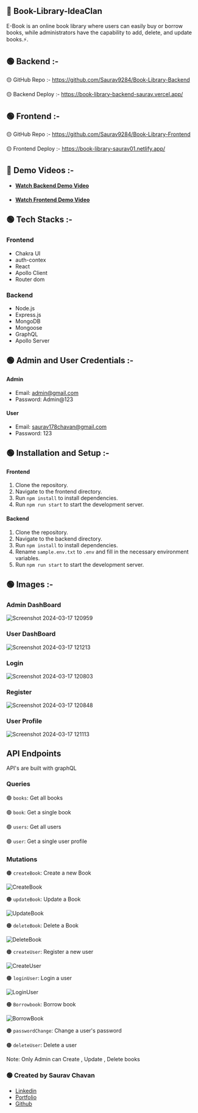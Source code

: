## 📙 Book-Library-IdeaClan

E-Book is an online book library where users can easily buy or borrow books, while administrators have the capability to add, delete, and update books.⚡.

## 🟢 Backend :-

🟡 GitHub Repo :- https://github.com/Saurav9284/Book-Library-Backend

🟡 Backend Deploy :- https://book-library-backend-saurav.vercel.app/

## 🟢 Frontend :-

🟡 GitHub Repo :- https://github.com/Saurav9284/Book-Library-Frontend

🟡 Frontend Deploy :- https://book-library-saurav01.netlify.app/

## 🎥 Demo Videos :-

- #### [Watch Backend Demo Video](https://drive.google.com/file/d/1VnH_HwxI4PIUFcr-GU2ITyl3mG9H1XpN/view?usp=sharing)

- #### [Watch Frontend Demo Video](https://drive.google.com/file/d/1ck2V0XnKFSIsMgtTrVJnswxjkvWQ6qBv/view?usp=sharing)

## 🟢 Tech Stacks :-

### Frontend
- Chakra UI
- auth-contex
- React
- Apollo Client
- Router dom

### Backend
- Node.js
- Express.js
- MongoDB
- Mongoose
- GraphQL
- Apollo Server

## 🟢 Admin and User Credentials :- 

#### Admin

- Email: admin@gmail.com
- Password: Admin@123

#### User

- Email: saurav178chavan@gmail.com
- Password: 123

## 🟢 Installation and Setup :-

#### Frontend

1. Clone the repository.
2. Navigate to the frontend directory.
3. Run `npm install` to install dependencies.
5. Run `npm run start` to start the development server.

#### Backend

1. Clone the repository.
2. Navigate to the backend directory.
3. Run `npm install` to install dependencies.
4. Rename `sample.env.txt` to `.env` and fill in the necessary environment variables.
5. Run `npm run start` to start the development server.

## 🟢 Images :-

### Admin DashBoard

![Screenshot 2024-03-17 120959](https://github.com/Saurav9284/Book-Library-Frontend/assets/135011685/6129a862-bca8-4aa5-a450-c9c9bdf74819)

### User DashBoard

![Screenshot 2024-03-17 121213](https://github.com/Saurav9284/Book-Library-Frontend/assets/135011685/b8121e27-8848-41a9-8124-a0f9ce0e1ff0)


### Login

![Screenshot 2024-03-17 120803](https://github.com/Saurav9284/Book-Library-Frontend/assets/135011685/f058a498-002e-468c-8667-4a8189eb697b)

### Register

![Screenshot 2024-03-17 120848](https://github.com/Saurav9284/Book-Library-Frontend/assets/135011685/9b7453ce-56fa-4e02-8fc3-3e727413ad72)

### User Profile

![Screenshot 2024-03-17 121113](https://github.com/Saurav9284/Book-Library-Frontend/assets/135011685/4b00ec17-d120-4e3b-bcc8-3a23d316ae58)


## API Endpoints

API's are built with graphQL

### Queries

🟢 `books`: Get all books

🟢 `book`: Get a single book

🟢 `users`: Get all users

🟢 `user`: Get a single user profile

### Mutations

🟠 `createBook`: Create a new Book

![CreateBook](https://github.com/Saurav9284/Book-Library-Backend/assets/135011685/c72cd903-2561-4666-9e36-7065abdc2543)


🟠 `updateBook`: Update a Book

![UpdateBook](https://github.com/Saurav9284/Book-Library-Backend/assets/135011685/4e6cfdf7-70f9-490e-9a4e-dd8062e1dd8e)


🟠 `deleteBook`: Delete a Book

![DeleteBook](https://github.com/Saurav9284/Book-Library-Backend/assets/135011685/ec2a7a66-1079-430d-9ac4-f5fb6366af2f)


🟠 `createUser`: Register a new user

![CreateUser](https://github.com/Saurav9284/Book-Library-Backend/assets/135011685/8c56e0f3-49e3-4342-af0e-5304e0f615be)


🟠 `loginUser`: Login a user

![LoginUser](https://github.com/Saurav9284/Book-Library-Backend/assets/135011685/d37ed3e9-a4bd-466b-85a0-7bb9e8db20e6)


🟠 `Borrowbook`: Borrow book

![BorrowBook](https://github.com/Saurav9284/Book-Library-Backend/assets/135011685/7efe1f25-f173-44ee-8749-46d7c38f4d39)


🟠 `passwordChange`: Change a user's password

🟠 `deleteUser`: Delete a user


Note: Only Admin can Create , Update , Delete books

### 🟢 Created by Saurav Chavan

- [Linkedin](https://www.linkedin.com/in/saurav-chavan/)
- [Portfolio](https://saurav9284.github.io/)
- [Github](https://github.com/Saurav9284)

